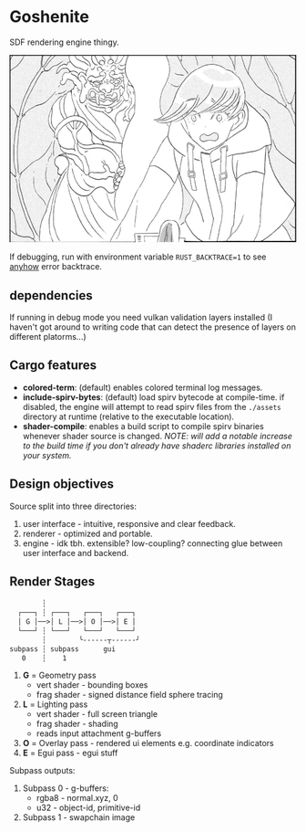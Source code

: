 # Goshenite

SDF rendering engine thingy.

![Goshenite](/assets/gosh.webp)

If debugging, run with environment variable `RUST_BACKTRACE=1` to see [anyhow](https://github.com/dtolnay/anyhow) error backtrace.

## dependencies

If running in debug mode you need vulkan validation layers installed (I haven't got around to writing code that can detect the presence of layers on different platorms...)

## Cargo features

- __colored-term__: (default) enables colored terminal log messages.
- __include-spirv-bytes__: (default) load spirv bytecode at compile-time. if disabled, the engine will attempt to read spirv files from the `./assets` directory at runtime (relative to the executable location).
- __shader-compile__: enables a build script to compile spirv binaries whenever shader source is changed. _NOTE: will add a notable increase to the build time if you don't already have shaderc libraries installed on your system._

## Design objectives

Source split into three directories:
1. user interface - intuitive, responsive and clear feedback.
2. renderer - optimized and portable.
3. engine - idk tbh. extensible? low-coupling? connecting glue between user interface and backend.

## Render Stages

```
        ┆
  ┌───┐ ┆ ┌───┐   ┌───┐   ┌───┐
  │ G │──>│ L │──>│ O │──>│ E │
  └───┘ ┆ └───┘   └───┘   └───┘
        ┆        ╰------┬------╯
subpass ┆ subpass      gui
   0    ┆    1
```

1. __G__ = Geometry pass
	- vert shader - bounding boxes
	- frag shader - signed distance field sphere tracing
2. __L__ = Lighting pass
	- vert shader - full screen triangle
	- frag shader - shading
	- reads input attachment g-buffers
3. __O__ = Overlay pass - rendered ui elements e.g. coordinate indicators
4. __E__ = Egui pass - egui stuff

Subpass outputs:
1. Subpass 0 - g-buffers:
	- rgba8 - normal.xyz, 0
	- u32 - object-id, primitive-id
2. Subpass 1 - swapchain image
